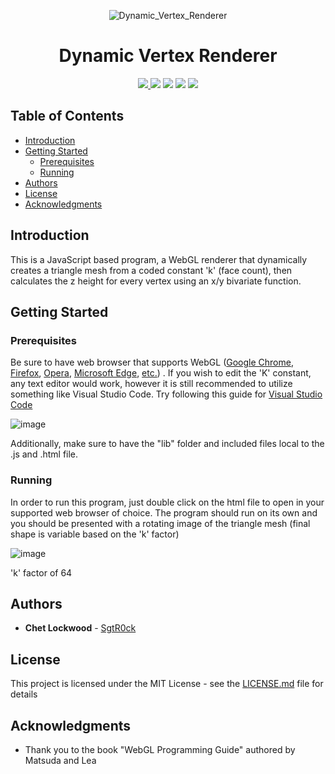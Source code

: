 <p align="center">
  <img alt="Dynamic_Vertex_Renderer" src="https://github.com/SgtR0ck/Dynamic-Vertex-Renderer/assets/8111664/22e0dd29-d036-4224-b04a-b039dd4a8e36"
</p>
<h1 align="center"> 
  Dynamic Vertex Renderer
</h1>

<p align="center">
  <a href="https://github.com/SgtR0ck/City_Simulator">
    <img src="https://img.shields.io/badge/version-1.0.0-green.svg?style=plastic">
  </a>
  <img src="https://img.shields.io/badge/language-JavaScript-323330.svg?style=plastic&logo=JavaScript">
  <img src="https://img.shields.io/badge/language-OpenGL ES Shading Language-323330.svg?style=plastic">
  <img src="https://img.shields.io/badge/API-WebGL-orange.svg?style=plastic">
  <a href="https://github.com/SgtR0ck/City_Simulator/blob/main/LICENSE.md">
    <img src="https://img.shields.io/badge/license-MIT-green.svg?style=plastic">
  </a>
</p>

## Table of Contents
  - [Introduction](#introduction)
  - [Getting Started](#getting-started)
    - [Prerequisites](#prerequisites)
    - [Running](#running)
  - [Authors](#authors)
  - [License](#license)
  - [Acknowledgments](#acknowledgments)


## Introduction

This is a JavaScript based program, a WebGL renderer that dynamically creates a triangle mesh from a coded constant 'k' (face count), then calculates the z height for every vertex using an x/y bivariate function.

## Getting Started

### Prerequisites

Be sure to have web browser that supports WebGL ([Google Chrome](https://www.google.com/chrome/dr/download/?brand=WDIF&geo=US&gclid=CjwKCAjww7KmBhAyEiwA5-PUSk5IaWLaU5hqvwYj5HBtElwc0bECwi_kyaY1m_xxEj4aGptzp7s2PBoCxd8QAvD_BwE&gclsrc=aw.ds), [Firefox](https://www.mozilla.org/en-US/firefox/new/), [Opera](https://www.opera.com/?utm_campaign=%2302%20-%20UK%20-%20Search%20-%20EN%20-%20Branded&utm_content=153219686314&gclid=CjwKCAjww7KmBhAyEiwA5-PUSk-mtBSzj5EAgUMz4M2XTfL_dW7admPKRoS73h6eLxuQvboyC6RI9xoCPEAQAvD_BwE), [Microsoft Edge](https://www.microsoft.com/en-us/edge?exp=e544&form=MM146H&ef_id=_k_CjwKCAjww7KmBhAyEiwA5-PUSkjeZMHAyIrRSJDnaL5IcMU_hbHMwoc_UGATuR1vhOdh9UlQsFf5kBoCXVwQAvD_BwE_k_&OCID=AIDcmmm6jz4jsn_SEM__k_CjwKCAjww7KmBhAyEiwA5-PUSkjeZMHAyIrRSJDnaL5IcMU_hbHMwoc_UGATuR1vhOdh9UlQsFf5kBoCXVwQAvD_BwE_k_&gad=1&gclid=CjwKCAjww7KmBhAyEiwA5-PUSkjeZMHAyIrRSJDnaL5IcMU_hbHMwoc_UGATuR1vhOdh9UlQsFf5kBoCXVwQAvD_BwE), [etc.](https://en.wikipedia.org/wiki/WebGL))
. If you wish to edit the 'K' constant, any text editor would work, however it is still recommended to utilize something like Visual Studio Code. Try following this guide for [Visual Studio Code](https://code.visualstudio.com/docs/languages/javascript)

![image](https://github.com/SgtR0ck/Dynamic-Vertex-Renderer/assets/8111664/cb7142c7-fbbd-4306-a77d-8f1655eff465)

Additionally, make sure to have the "lib" folder and included files local to the .js and .html file.

### Running

In order to run this program, just double click on the html file to open in your supported web browser of choice. The program should run on its own and you should be presented with a rotating image of the triangle mesh (final shape is variable based on the 'k' factor)

![image](https://github.com/SgtR0ck/Dynamic-Vertex-Renderer/assets/8111664/22b2af61-b59f-4e27-9a2c-d0d7049fbf6d)

'k' factor of 64


## Authors

* **Chet Lockwood** - [SgtR0ck](https://github.com/SgtR0ck)

## License

This project is licensed under the MIT License - see the [LICENSE.md](https://github.com/SgtR0ck/Dynamic-Vertex-Renderer/blob/main/LICENSE.md) file for details

## Acknowledgments

* Thank you to the book "WebGL Programming Guide" authored by Matsuda and Lea
